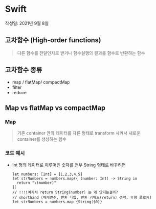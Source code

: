 # Swift 
작성일: 2021년 9월 8일

## 고차함수 (High-order functions)
  > 다른 함수를 전달인자로 받거나 함수실행의 결과를 함수로 반환하는 함수

## 고차함수 종류
* map / flatMap/ compactMap
* filter
* reduce

## Map vs flatMap vs compactMap
### Map
  > 기존 container 안의 데이터를 다른 형태로 transform 시켜서 새로운 container를 생성하는 함수 
### 코드 예시
- Int 형의 데이터로 이루어진 숫자를 전부 String 형태로 바꾸려면
  ```
  let numbers: [Int] = [1,2,3,4,5]
  let strNumbers = numbers.map({ (number: Int) -> String in
    return "\(number)"
  })
  // !!!!여기서 return String(number) 는 왜 안되는걸까?
  // shorthand (매개변수, 반환 타입, 반환 키워드(return) 생략, 후행 클로저)
  let strNumbers = numbers.map {String($0)}
  ```
  
  

